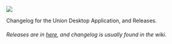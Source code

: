 ![](https://cdn.discordapp.com/attachments/436761190287409152/436767388847833098/icon.png)

Changelog for the Union Desktop Application, and Releases.
###### Releases are in [here](https://github.com/reundefined/union-changelog/releases), and changelog is usually found in the wiki.
